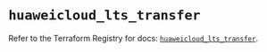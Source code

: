 # `huaweicloud_lts_transfer`

Refer to the Terraform Registry for docs: [`huaweicloud_lts_transfer`](https://registry.terraform.io/providers/huaweicloud/huaweicloud/1.71.1/docs/resources/lts_transfer).
